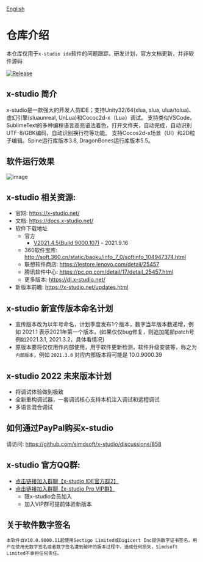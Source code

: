 [English](https://github.com/simdsoft/x-studio/blob/master/README_EN.md)

# 仓库介绍

本仓库仅用于`x-studio ide`软件的问题跟踪，研发计划，官方文档更新，并非软件源码

[![Release](https://img.shields.io/badge/版本-v2021.4.5-blue.svg)](https://github.com/simdsoft/x-studio/releases)

## x-studio 简介

x-studio是一款强大的开发人员IDE；支持Unity32/64(xlua, slua, ulua/tolua)、虚幻引擎(sluaunreal, UnLua)和Cococ2d-x（Lua）调试。 支持类似VSCode，SublimeText的多种编程语言高亮语法着色，打开文件夹，自动完成，自动识别UTF-8/GBK编码，自动识别换行符等功能。 支持Cocos2d-x场景（UI）和2D粒子编辑。Spine运行库版本3.8, DragonBones运行库版本5.5。

## 软件运行效果

![image](https://github.com/simdsoft/x-studio/blob/master/showcase21-1.png)

## x-studio 相关资源:

- 官网: https://x-studio.net/
- 文档: https://docs.x-studio.net/
- 软件下载地址
  - 官方
    - [V2021.4.5(Build 9000.107)](https://x-studio.net/dl.php?version=10.0.9000.107) - 2021.9.16
  - 360软件宝库: http://soft.360.cn/static/baoku/info_7_0/softinfo_104947374.html
  - 联想软件商店: https://lestore.lenovo.com/detail/25457
  - 腾讯软件中心: https://pc.qq.com/detail/17/detail_25457.html
  - 更多版本: https://dl.x-studio.net/
- 新版本前瞻: https://x-studio.net/updates.html

## x-studio 新宣传版本命名计划

- 宣传版本改为以年号命名，计划季度发布1个版本，数字当年版本数递增，例如 2021.1 表示2021年第一个版本，(如果仅仅bug修复，则追加尾部patch号例如2021.3.1, 2021.3.2，具体看情况)
- 原版本要将仅仅用作内部使用，用于软件更新检测，软件升级安装等，称之为`内部版本`，例如 `2021.3.0` 对应内部版本将可能是 10.0.9000.39

## x-studio 2022 未来版本计划

- 将调试体验做到极致
- 全新重构调试器，一套调试核心支持本机注入调试和远程调试
- 多语言混合调试

## 如何通过PayPal购买x-studio
请访问: https://github.com/simdsoft/x-studio/discussions/858

## x-studio 官方QQ群:

- [点击链接加入群聊【x-studio IDE官方群2】](https://jq.qq.com/?_wv=1027&k=eSrJrTIV)
- [点击链接加入群聊【x-studio Pro VIP群】](https://jq.qq.com/?_wv=1027&k=F10LQSJt)
  - 限x-studio会员加入
  - 加入VIP群可提前体验新版本

## 关于软件数字签名

`本软件自V10.0.9000.11起使用Sectigo Limited或Digicert Inc提供数字证书签名，用户在使用无数字签名或者数字签名遭到破坏的版本过程中，造成任何损失，Simdsoft Limited不承担任何责任。` 
